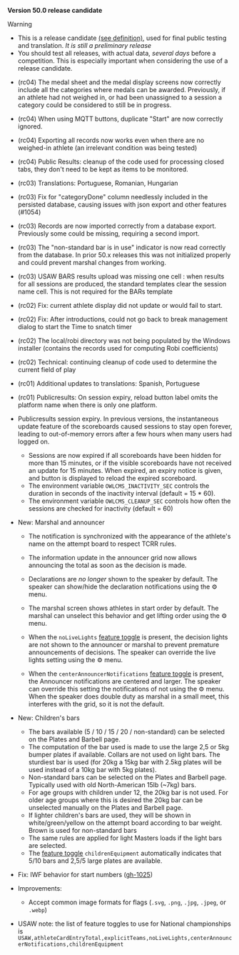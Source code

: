 **Version 50.0 release candidate**

> [!WARNING]
>
> - This is a release candidate [(see definition)](https://en.wikipedia.org/wiki/Software_release_life_cycle#Release_candidate), used for final public testing and translation. *It is still a preliminary release*
> - You should test all releases, with actual data, *several days* before a competition. This is especially important when considering the use of a release candidate.

- (rc04) The medal sheet and the medal display screens now correctly include all the categories where medals can be awarded. Previously, if an athlete had not weighed in, or had been unassigned to a session a category could be considered to still be in progress.
- (rc04) When using MQTT buttons, duplicate "Start" are now correctly ignored.
- (rc04) Exporting all records now works even when there are no weighed-in athlete (an irrelevant condition was being tested)
- (rc04) Public Results: cleanup of the code used for processing closed tabs, they don't need to be kept as items to be monitored.
- (rc03) Translations: Portuguese, Romanian, Hungarian
- (rc03) Fix for "categoryDone" column needlessly included in the persisted database, causing issues with json export and other features (#1054)
- (rc03) Records are now imported correctly from a database export.  Previously some could be missing, requiring a second import.
- (rc03) The "non-standard bar is in use" indicator is now read correctly from the database.  In prior 50.x releases this was not initialized properly and could prevent marshal changes from working.
- (rc03) USAW BARS results upload was missing one cell : when results for all sessions are produced, the standard templates clear the session name cell.  This is not required for the BARs template
- (rc02) Fix: current athlete display did not update or would fail to start.
- (rc02) Fix: After introductions, could not go back to break management dialog to start the Time to snatch timer
- (rc02) The local/robi directory was not being populated by the Windows installer (contains the records used for computing Robi coefficients)
- (rc02) Technical: continuing cleanup of code used to determine the current field of play
- (rc01) Additional updates to translations: Spanish, Portuguese
- (rc01) Publicresults: On session expiry,  reload button label omits the platform name when there is only one platform.
- Publicresults session expiry.  In previous versions, the instantaneous update feature of the scoreboards caused sessions to stay open forever, leading to out-of-memory errors after a few hours when many users had logged on.

  - Sessions are now expired if all scoreboards have been hidden for more than 15 minutes, or if the visible scoreboards have not received an update for 15 minutes.  When expired, an expiry notice is given, and  button is displayed to reload the expired scoreboard.
  - The environment variable `OWLCMS_INACTIVITY_SEC` controls the duration in seconds of the inactivity interval (default = 15 * 60).
  - The environment variable `OWLCMS_CLEANUP_SEC` controls how often the sessions are checked for inactivity (default = 60)
- New: Marshal and announcer
  - The notification is synchronized with the appearance of the athlete's name on the attempt board to respect TCRR rules.
  - The information update in the announcer grid now allows announcing the total as soon as the decision is made.

  - Declarations are *no longer* shown to the speaker by default. The speaker can show/hide the declaration notifications using the ⚙ menu.
  - The marshal screen shows athletes in start order by default. The marshal can unselect this behavior and get lifting order using the ⚙ menu.
  - When the `noLiveLights` [feature toggle](https://owlcms.github.io/owlcms4-prerelease/#/FeatureToggles) is present, the decision lights are not shown to the announcer or marshal to prevent premature announcements of decisions. The speaker can override the live lights setting using the ⚙ menu.
  - When the `centerAnnouncerNotifications` [feature toggle](https://owlcms.github.io/owlcms4-prerelease/#/FeatureToggles) is present, the Announcer notifications are centered and larger.  The speaker can override this setting the notifications of not using the ⚙ menu.  When the speaker does double duty as marshal in a small meet, this interferes with the grid, so it is not the default.
- New: Children's bars
  - The bars available (5 / 10 / 15 / 20 / non-standard) can be selected on the Plates and Barbell page.
  - The computation of the bar used is made to use the large 2,5 or 5kg bumper plates if available.  Collars are not used on light bars. The sturdiest bar is used (for 20kg a 15kg bar with 2.5kg plates will be used instead of a 10kg bar with 5kg plates).
  - Non-standard bars can be selected on the Plates and Barbell page. Typically used with old North-American 15lb (~7kg) bars.
  - For age groups with children under 12, the 20kg bar is not used.  For older age groups where this is desired the 20kg bar can be unselected manually on the Plates and Barbell page.
  - If lighter children's bars are used, they will be shown in white/green/yellow on the attempt board according to bar weight.  Brown is used for non-standard bars
  - The same rules are applied for light Masters loads if the light bars are selected.
  - The [feature toggle](https://owlcms.github.io/owlcms4-prerelease/#/FeatureToggles) `childrenEquipment` automatically indicates that 5/10 bars and 2,5/5 large plates are available.
- Fix: IWF behavior for start numbers ([gh-1025](https://github.com/jflamy/owlcms4/pull/1026))
- Improvements:
  - Accept common image formats for flags (`.svg`, `.png`, `.jpg`, `.jpeg`, or `.webp`)
- USAW note: the list of feature toggles to use for National championships is
  `USAW,athleteCardEntryTotal,explicitTeams,noLiveLights,centerAnnouncerNotifications,childrenEquipment`
